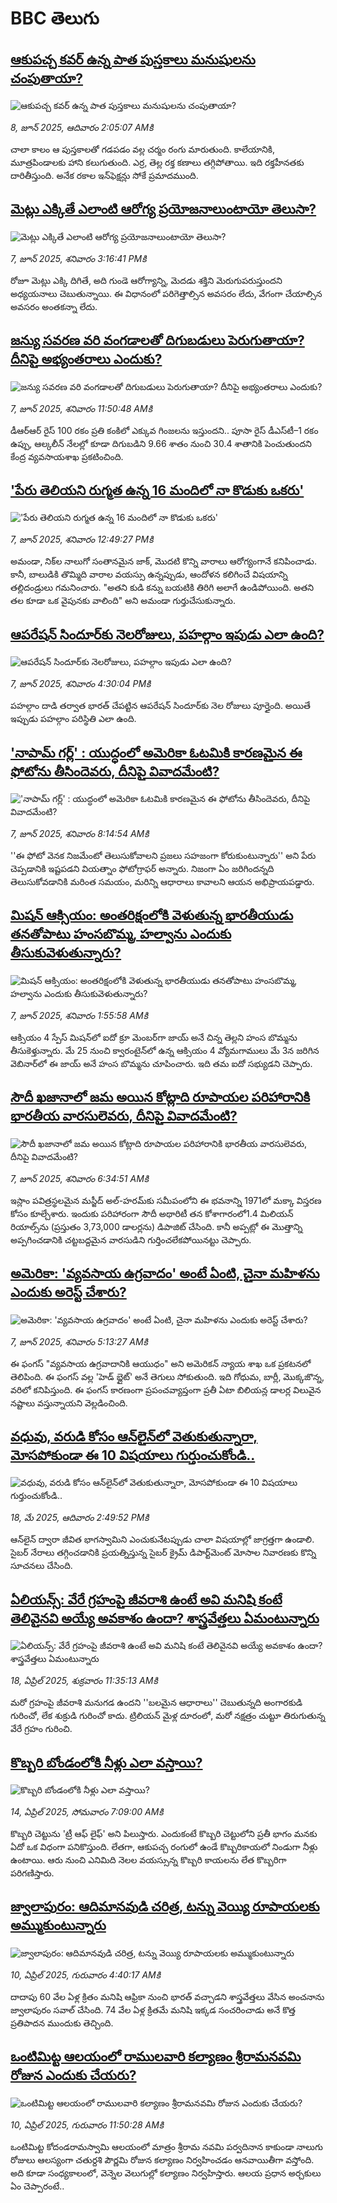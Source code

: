 # BBC తెలుగు## [ఆకుపచ్చ కవర్ ఉన్న పాత పుస్తకాలు మనుషులను చంపుతాయా? ](https://www.bbc.com/telugu/articles/c0eqy3885w3o?at_campaign=githubrss)![ఆకుపచ్చ కవర్ ఉన్న పాత పుస్తకాలు మనుషులను చంపుతాయా? ](https://ichef.bbci.co.uk/ace/standard/240/cpsprodpb/adb0/live/b1e87290-43c3-11f0-babb-2db522883f37.jpg)_8, జూన్ 2025, ఆదివారం 2:05:07 AMకి_చాలా కాలం ఆ పుస్తకాలతో గడపడం వల్ల చర్మం రంగు మారుతుంది. కాలేయానికి, మూత్రపిండాలకు హాని కలుగుతుంది. ఎర్ర, తెల్ల రక్త కణాలు తగ్గిపోతాయి. ఇది రక్తహీనతకు దారితీస్తుంది. అనేక రకాల ఇన్‌ఫెక్షన్లు సోకే ప్రమాదముంది.## [మెట్లు ఎక్కితే ఎలాంటి ఆరోగ్య ప్రయోజనాలుంటాయో తెలుసా?](https://www.bbc.com/telugu/articles/clyzw80lrrpo?at_campaign=githubrss)![మెట్లు ఎక్కితే ఎలాంటి ఆరోగ్య ప్రయోజనాలుంటాయో తెలుసా?](https://ichef.bbci.co.uk/ace/standard/240/cpsprodpb/27b0/live/7a415c80-43b9-11f0-a94a-5950836fe9fa.jpg)_7, జూన్ 2025, శనివారం 3:16:41 PMకి_రోజూ మెట్లు ఎక్కి దిగితే, అది గుండె ఆరోగ్యాన్ని, మెదడు శక్తిని మెరుగుపరుస్తుందని అధ్యయనాలు చెబుతున్నాయి. ఈ విధానంలో పరిగెత్తాల్సిన అవసరం లేదు, వేగంగా  చేయాల్సిన అవసరం అంతకన్నా లేదు.## [జన్యు సవరణ వరి వంగడాలతో దిగుబడులు పెరుగుతాయా? దీనిపై అభ్యంతరాలు ఎందుకు?](https://www.bbc.com/telugu/articles/c308yn641ngo?at_campaign=githubrss)![జన్యు సవరణ వరి వంగడాలతో దిగుబడులు పెరుగుతాయా? దీనిపై అభ్యంతరాలు ఎందుకు?](https://ichef.bbci.co.uk/ace/standard/240/cpsprodpb/3e4a/live/a1e45e80-42d9-11f0-90bf-b10bb5ee7272.jpg)_7, జూన్ 2025, శనివారం 11:50:48 AMకి_డీఆర్‌ఆర్‌ రైస్‌ 100 రకం ప్రతి కంకిలో ఎక్కువ గింజలను ఇస్తుందని.. పూసా రైస్‌ డీఎస్‌టీ–1 రకం ఉప్పు, ఆల్కలీన్‌ నేలల్లో కూడా దిగుబడిని 9.66 శాతం నుంచి 30.4 శాతానికి పెంచుతుందని కేంద్ర వ్యవసాయశాఖ ప్రకటించింది.## ['పేరు తెలియని రుగ్మత ఉన్న 16 మందిలో నా కొడుకు ఒకరు'](https://www.bbc.com/telugu/articles/cy90r2nv1wgo?at_campaign=githubrss)!['పేరు తెలియని రుగ్మత ఉన్న 16 మందిలో నా కొడుకు ఒకరు'](https://ichef.bbci.co.uk/ace/standard/240/cpsprodpb/f50c/live/8c84f8a0-4398-11f0-b6e6-4ddb91039da1.jpg)_7, జూన్ 2025, శనివారం 12:49:27 PMకి_అమండా, నిక్‌ల నాలుగో సంతానమైన జాక్, మొదటి కొన్ని వారాలు ఆరోగ్యంగానే కనిపించాడు. కానీ, బాలుడికి తొమ్మిది వారాల వయస్సు ఉన్నప్పుడు, ఆందోళన కలిగించే విషయాన్ని తల్లిదండ్రులు గమనించారు. "అతని కుడి కన్ను బయటికి తిరిగి అలాగే ఉండిపోయింది. అతని తల కూడా ఒక వైపునకు వాలింది" అని అమండా గుర్తుచేసుకున్నారు.## [ఆపరేషన్ సిందూర్‌కు నెలరోజులు, పహల్గాం ఇపుడు ఎలా ఉంది?](https://www.bbc.com/telugu/articles/c6291qqnqw3o?at_campaign=githubrss)![ఆపరేషన్ సిందూర్‌కు నెలరోజులు, పహల్గాం ఇపుడు ఎలా ఉంది?](https://ichef.bbci.co.uk/ace/standard/240/cpsprodpb/569a/live/5af052d0-43bb-11f0-bace-e1270fc31f5e.jpg)_7, జూన్ 2025, శనివారం 4:30:04 PMకి_పహల్గాం దాడి తర్వాత భారత్ చేపట్టిన ఆపరేషన్ సిందూర్‌కు నెల రోజులు పూర్తైంది. అయితే ఇప్పుడు పహల్గాం పరిస్థితి ఎలా ఉంది.## ['నాపామ్ గర్ల్' : యుద్ధంలో అమెరికా ఓటమికి కారణమైన ఈ ఫోటోను తీసిందెవరు, దీనిపై వివాదమేంటి? ](https://www.bbc.com/telugu/articles/c5y5zx47p55o?at_campaign=githubrss)!['నాపామ్ గర్ల్' : యుద్ధంలో అమెరికా ఓటమికి కారణమైన ఈ ఫోటోను తీసిందెవరు, దీనిపై వివాదమేంటి? ](https://ichef.bbci.co.uk/ace/standard/240/cpsprodpb/cdd5/live/94e85700-4373-11f0-861b-83bcc75b624f.jpg)_7, జూన్ 2025, శనివారం 8:14:54 AMకి_''ఈ ఫోటో వెనక నిజమేంటో తెలుసుకోవాలని ప్రజలు సహజంగా కోరుకుంటున్నారు'' అని పేరు చెప్పడానికి ఇష్టపడని వియత్నాం ఫోటోగ్రాఫర్ అన్నారు. నిజంగా ఏం జరిగిందన్నది తెలుసుకోవడానికి  మరింత సమయం, మరిన్ని ఆధారాలు కావాలని ఆయన అభిప్రాయపడ్డారు.## [మిషన్ ఆక్సియం: అంతరిక్షంలోకి వెళుతున్న భారతీయుడు తనతోపాటు  హంసబొమ్మ, హల్వాను ఎందుకు తీసుకువెళుతున్నారు?](https://www.bbc.com/telugu/articles/c201ygrrk7ko?at_campaign=githubrss)![మిషన్ ఆక్సియం: అంతరిక్షంలోకి వెళుతున్న భారతీయుడు తనతోపాటు  హంసబొమ్మ, హల్వాను ఎందుకు తీసుకువెళుతున్నారు?](https://ichef.bbci.co.uk/ace/standard/240/cpsprodpb/4443/live/6f0e6ba0-42e7-11f0-835b-310c7b938e84.jpg)_7, జూన్ 2025, శనివారం 1:55:58 AMకి_ఆక్సియం 4 స్పేస్ మిషన్‌లో ఐదో క్రూ మెంబర్‌గా జాయ్ అనే చిన్న తెల్లని హంస బొమ్మను తీసుకెళ్తున్నారు.  మే 25 నుంచి క్వారంటైన్‌లో ఉన్న ఆక్సియం 4 వ్యోమగాములు మే 3న జరిగిన వెబినార్‌లో ఈ జాయ్ అనే హంస బొమ్మను చూపించారు. ఇది తమ ఐదో సభ్యుడని చెప్పారు.## [సౌదీ ఖజానాలో జమ అయిన కోట్లాది రూపాయల పరిహారానికి  భారతీయ వారసులెవరు, దీనిపై వివాదమేంటి? ](https://www.bbc.com/telugu/articles/c99123354dno?at_campaign=githubrss)![సౌదీ ఖజానాలో జమ అయిన కోట్లాది రూపాయల పరిహారానికి  భారతీయ వారసులెవరు, దీనిపై వివాదమేంటి? ](https://ichef.bbci.co.uk/ace/standard/240/cpsprodpb/f1db/live/0dce0140-434e-11f0-b6e6-4ddb91039da1.jpg)_7, జూన్ 2025, శనివారం 6:34:51 AMకి_ఇస్లాం పవిత్రస్థలమైన మస్జీద్ అల్-హరమ్‌కు సమీపంలోని ఈ భవనాన్ని 1971లో మక్కా విస్తరణ కోసం కూల్చేశారు. ఇందుకు  పరిహారంగా సౌదీ అథారిటీ తన కోశాగారంలో1.4 మిలియన్ రియాల్స్‌ను (ప్రస్తుతం 3,73,000 డాలర్లను) డిపాజిట్ చేసింది.  కానీ అప్పట్లో ఈ మొత్తాన్ని అప్పగించడానికి  చట్టబద్దమైన వారసుడిని గుర్తించలేకపోయినట్టు చెప్పారు.## [అమెరికా: 'వ్యవసాయ ఉగ్రవాదం' అంటే ఏంటి, చైనా మహిళను  ఎందుకు అరెస్ట్ చేశారు?](https://www.bbc.com/telugu/articles/c201yggjmzeo?at_campaign=githubrss)![అమెరికా: 'వ్యవసాయ ఉగ్రవాదం' అంటే ఏంటి, చైనా మహిళను  ఎందుకు అరెస్ట్ చేశారు?](https://ichef.bbci.co.uk/ace/standard/240/cpsprodpb/c9ce/live/14586410-42e0-11f0-835b-310c7b938e84.jpg)_7, జూన్ 2025, శనివారం 5:13:27 AMకి_ఈ ఫంగస్ "వ్యవసాయ ఉగ్రవాదానికి ఆయుధం" అని అమెరికన్ న్యాయ శాఖ ఒక ప్రకటనలో తెలిపింది. ఈ ఫంగస్ వల్ల 'హెడ్ బ్లైట్' అనే తెగులు సోకుతుంది. ఇది గోధుమ, బార్లీ, మొక్కజొన్న, వరిలో కనిపిస్తుంది. ఈ ఫంగస్ కారణంగా ప్రపంచవ్యాప్తంగా ప్రతీ ఏటా బిలియన్ల డాలర్ల విలువైన నష్టాలు వస్తున్నాయని  వెల్లడించింది.## [వధువు, వరుడి కోసం ఆన్‌లైన్‌లో వెతుకుతున్నారా, మోసపోకుండా ఈ 10 విషయాలు గుర్తుంచుకోండి..](https://www.bbc.com/telugu/articles/c5yrny82136o?at_campaign=githubrss)![వధువు, వరుడి కోసం ఆన్‌లైన్‌లో వెతుకుతున్నారా, మోసపోకుండా ఈ 10 విషయాలు గుర్తుంచుకోండి..](https://ichef.bbci.co.uk/ace/standard/240/cpsprodpb/74cc/live/3f04f8a0-28fe-11f0-8c66-ebf25fc2cfef.jpg)_18, మే 2025, ఆదివారం 2:49:52 PMకి_ఆన్‌లైన్ ద్వారా జీవిత భాగస్వామిని ఎంచుకునేటప్పుడు చాలా విషయాల్లో జాగ్రత్తగా ఉండాలి. సైబర్ నేరాలు తగ్గించడానికి ప్రయత్నిస్తున్న సైబర్ క్రైమ్ డిపార్ట్‌మెంట్ మోసాల నివారణకు కొన్ని సూచనలు చేసింది.## [ఏలియన్స్: వేరే గ్రహంపై జీవరాశి ఉంటే అవి మనిషి కంటే తెలివైనవి అయ్యే అవకాశం ఉందా? శాస్త్రవేత్తలు ఏమంటున్నారు](https://www.bbc.com/telugu/articles/cn7xelz1r85o?at_campaign=githubrss)![ఏలియన్స్: వేరే గ్రహంపై జీవరాశి ఉంటే అవి మనిషి కంటే తెలివైనవి అయ్యే అవకాశం ఉందా? శాస్త్రవేత్తలు ఏమంటున్నారు](https://ichef.bbci.co.uk/ace/standard/240/cpsprodpb/b07b/live/a29a56f0-1b9b-11f0-a455-cf1d5f751d2f.png)_18, ఏప్రిల్ 2025, శుక్రవారం 11:35:13 AMకి_మరో గ్రహంపై జీవరాశి మనుగడ ఉందని ''బలమైన ఆధారాలు'' చెబుతున్నది అంగారకుడి గురించో, లేక శుక్రుడి గురించో కాదు. ట్రిలియన్ మైళ్ల దూరంలో, మరో నక్షత్రం చుట్టూ తిరుగుతున్న వేరే గ్రహం గురించి.## [కొబ్బరి బోండంలోకి నీళ్లు ఎలా వస్తాయి?](https://www.bbc.com/telugu/articles/czjn4mzxxy8o?at_campaign=githubrss)![కొబ్బరి బోండంలోకి నీళ్లు ఎలా వస్తాయి?](https://ichef.bbci.co.uk/ace/standard/240/cpsprodpb/46c5/live/684a55e0-18fd-11f0-8b11-7756b7b808cc.jpg)_14, ఏప్రిల్ 2025, సోమవారం 7:09:00 AMకి_కొబ్బరి చెట్టును 'ట్రీ ఆఫ్ లైఫ్' అని పిలుస్తారు. ఎందుకంటే కొబ్బరి చెట్టులోని ప్రతీ భాగం మనకు ఏదో ఒక విధంగా పనికొస్తుంది. లేతగా, ఆకుపచ్చ రంగులో ఉండే కొబ్బరికాయలో నిండుగా నీళ్లు ఉంటాయి. ఆరు నుంచి ఎనిమిది నెలల వయస్సున్న కొబ్బరి కాయలను లేత కొబ్బరిగా పరిగణిస్తారు.## [జ్వాలాపురం: ఆదిమానవుడి చరిత్ర, టన్ను వెయ్యి రూపాయలకు అమ్ముకుంటున్నారు ](https://www.bbc.com/telugu/articles/creqqnwdd5qo?at_campaign=githubrss)![జ్వాలాపురం: ఆదిమానవుడి చరిత్ర, టన్ను వెయ్యి రూపాయలకు అమ్ముకుంటున్నారు ](https://ichef.bbci.co.uk/ace/standard/240/cpsprodpb/765e/live/b472e2d0-15b4-11f0-842b-a7355694993d.jpg)_10, ఏప్రిల్ 2025, గురువారం 4:40:17 AMకి_దాదాపు 60 వేల ఏళ్ల క్రితం మనిషి ఆఫ్రికా నుంచి భారత్ వచ్చాడని శాస్త్రవేత్తలు వేసిన అంచనాను జ్వాలాపురం సవాల్ చేసింది. 74 వేల ఏళ్ల క్రితమే మనిషి ఇక్కడ సంచరించాడు అనే కొత్త ప్రతిపాదన ముందుకు తెచ్చింది.## [ఒంటిమిట్ట ఆలయంలో రాములవారి కల్యాణం శ్రీరామనవమి రోజున ఎందుకు చేయరు?](https://www.bbc.com/telugu/articles/ce822j5e465o?at_campaign=githubrss)![ఒంటిమిట్ట ఆలయంలో రాములవారి కల్యాణం శ్రీరామనవమి రోజున ఎందుకు చేయరు?](https://ichef.bbci.co.uk/ace/standard/240/cpsprodpb/fed5/live/25534d40-1601-11f0-b58a-6113af226972.jpg)_10, ఏప్రిల్ 2025, గురువారం 11:50:28 AMకి_ఒంటిమిట్ట కోదండరామస్వామి ఆలయంలో మాత్రం శ్రీరామ నవమి పర్వదినాన కాకుండా నాలుగు రోజులు ఆలస్యంగా చతుర్దశి పౌర్ణమి రోజున కల్యాణం నిర్వహించడం ఆనవాయితీగా వస్తోంది. అది కూడా సంధ్యకాలంలో, వెన్నెల వెలుగుల్లో కల్యాణం నిర్వహిస్తారు. ఆలయ ప్రధాన అర్చకులు ఏం చెప్పారంటే..